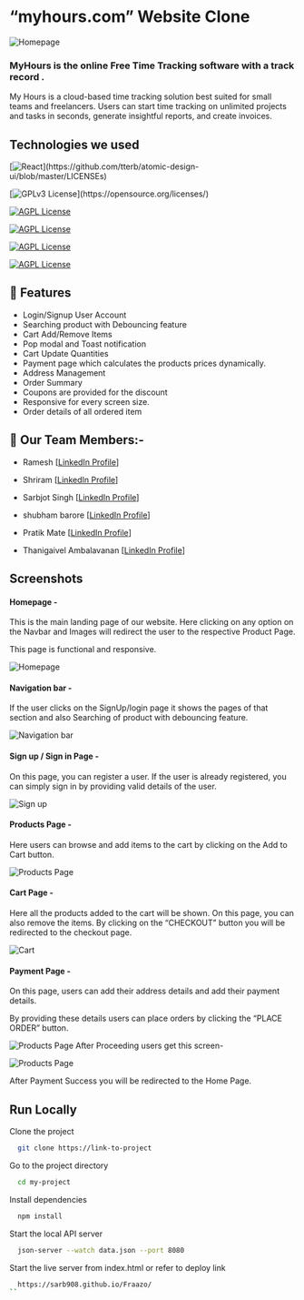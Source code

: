 # “myhours.com” Website Clone


![Homepage ](https://miro.medium.com/max/1400/1*PchcMs__zlMEZHLycGMwsA.png)
### MyHours is the online Free Time Tracking software with a track record .

My Hours is a cloud-based time tracking solution best suited for small teams and freelancers. Users can start time tracking on unlimited projects and tasks in seconds, generate insightful reports, and create invoices.



## Technologies we used
[![React](https://img.shields.io/badge/React_(17.0.2)-20232A?style=for-the-badge&logo=react&logoColor=61DAFB)](https://github.com/tterb/atomic-design-ui/blob/master/LICENSEs)

[![GPLv3 License](https://img.shields.io/badge/Redux_(4.1.2)-593D88?style=for-the-badge&logo=redux&logoColor=white)](https://opensource.org/licenses/)

[![AGPL License](https://img.shields.io/badge/Chakra%20UI-3bc7bd?style=for-the-badge&logo=chakraui&logoColor=white)](http://www.gnu.org/licenses/agpl-3.0)

[![AGPL License](https://img.shields.io/badge/Rest_API-02303A?style=for-the-badge&logo=react-router&logoColor=white)](http://www.gnu.org/licenses/agpl-3.0)

[![AGPL License](https://img.shields.io/badge/nodejs?style=for-the-badge&logo=nodejs&logoColor=white)](http://www.gnu.org/licenses/agpl-3.0)

[![AGPL License](https://img.shields.io/badge/CSS3-1572B6?style=for-the-badge&logo=css3&logoColor=white)](http://www.gnu.org/licenses/agpl-3.0)

## 🚀 Features
- Login/Signup User Account
- Searching product with Debouncing feature 
- Cart Add/Remove Items
- Pop modal and Toast notification
- Cart Update Quantities
- Payment page which calculates the products prices dynamically.
- Address Management
- Order Summary
- Coupons are provided for the discount
- Responsive for every screen size.
- Order details of all ordered item

## 🚀 Our Team Members:-


- Ramesh [[LinkedIn Profile](https://www.linkedin.com/in/vishwaskumar99)]

- Shriram [[LinkedIn Profile](https://www.linkedin.com/in/vishal-kumar-42261922b/)]

- Sarbjot Singh [[LinkedIn Profile](https://www.linkedin.com/in/sarbjot-/)]

- shubham barore [[LinkedIn Profile](https://www.linkedin.com/in/shubham-barore-572738159)]

- Pratik Mate [[LinkedIn Profile](https://www.linkedin.com/in/pratik-mate-a6a62919b)]

- Thanigaivel Ambalavanan [[LinkedIn Profile](https://www.linkedin.com/in/thanigaivel-ambalavanan-3b4a30120/)]


## Screenshots

#### Homepage -

This is the main landing page of our website. Here clicking on any option on the Navbar and Images will redirect the user to the respective Product Page.

This page is functional and responsive.

![Homepage ](https://cdn-images-1.medium.com/max/1200/1*fK5Uknv65Fe4joghIJLvWg.png)

#### Navigation bar -

If the user clicks on the SignUp/login page it shows the pages of that section and also Searching of product with debouncing feature.

![Navigation bar](https://cdn-images-1.medium.com/max/1200/1*1bm-kD9lPa_cqTp8MXLMYw.png)

#### Sign up / Sign in Page -

On this page, you can register a user. If the user is already registered, you can simply sign in by providing valid details of the user.

![Sign up](https://cdn-images-1.medium.com/max/1200/1*_dgmZ27CUl1pvx6vHEXbOQ.png)


#### Products Page -

Here users can browse and add items to the cart by clicking on the Add to Cart button.

![Products Page](https://cdn-images-1.medium.com/max/1200/1*sPm7SSGhhcpODL2wGmDOWg.png)

#### Cart Page -

Here all the products added to the cart will be shown. On this page, you can also remove the items. By clicking on the “CHECKOUT” button you will be redirected to the checkout page.

![Cart](https://cdn-images-1.medium.com/max/1200/1*I5GnEEX-SwfiTxa1-JMHAA.png)

#### Payment Page -

On this page, users can add their address details and add their payment details.

By providing these details users can place orders by clicking the “PLACE ORDER” button.

![Products Page](https://cdn-images-1.medium.com/max/720/1*m1DXB1dft_IgjBkWILQMYw.png)
After Proceeding users get this screen-

![Products Page](https://cdn-images-1.medium.com/max/720/1*eD7G5CwFRHHogwwcloTdWQ.png)

After Payment Success you will be redirected to the Home Page.




## Run Locally

Clone the project

```bash
  git clone https://link-to-project
```

Go to the project directory

```bash
  cd my-project
```

Install dependencies

```bash
  npm install
```

Start the local API server

```bash
  json-server --watch data.json --port 8080
```

Start the live server from index.html or refer to deploy link

```bash
  https://sarb908.github.io/Fraazo/
``
